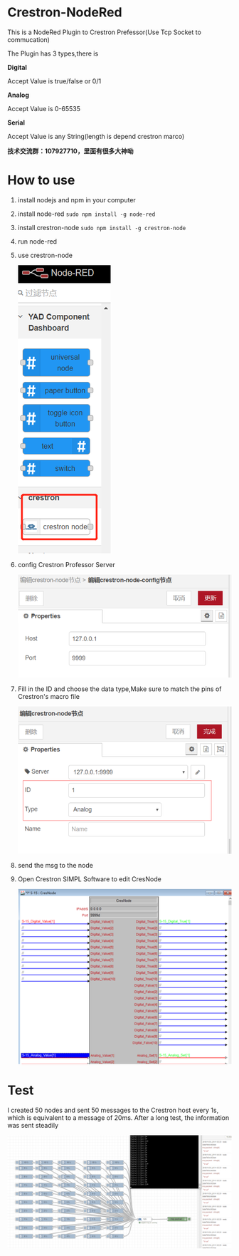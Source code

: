 # Crestron-NodeRed
This is a NodeRed Plugin to Crestron Prefessor(Use Tcp Socket to commucation)

The Plugin has 3 types,there is

**Digital**

Accept Value is true/false or 0/1

**Analog**

Accept Value is 0-65535

**Serial**

Accept Value is any String(length is depend crestron marco)

**技术交流群：107927710，里面有很多大神呦**



# How to use
1. install nodejs and npm in your computer
2. install node-red `sudo npm install -g node-red`
3. install crestron-node `sudo npm install -g crestron-node`
4. run node-red
5. use crestron-node

   ![crestron-node](images/crestron-node.png)
6. config Crestron Professor Server 

   ![crestron-node-server](images/server.png)
7. Fill in the ID and choose the data type,Make sure to match the pins of Crestron's macro file
   
   ![crestron-node-edit](images/edit.png)
8. send the msg to the node
9. Open Crestron SIMPL Software to edit CresNode 
   
   ![crestron-node-edit](images/simpl.png)



# Test
I created 50 nodes and sent 50 messages to the Crestron host every 1s, 
which is equivalent to a message of 20ms. After a long test, the information was sent steadily

   ![crestron-node](images/node-test.png)

